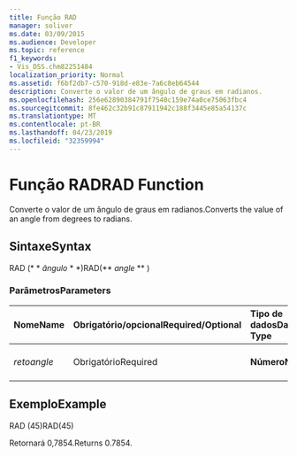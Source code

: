 ```yaml
---
title: Função RAD
manager: soliver
ms.date: 03/09/2015
ms.audience: Developer
ms.topic: reference
f1_keywords:
- Vis_DSS.chm82251484
localization_priority: Normal
ms.assetid: f6bf2db7-c570-918d-e83e-7a6c8eb64544
description: Converte o valor de um ângulo de graus em radianos.
ms.openlocfilehash: 256e62890384791f7540c159e74a0ce75063fbc4
ms.sourcegitcommit: 8fe462c32b91c87911942c188f3445e85a54137c
ms.translationtype: MT
ms.contentlocale: pt-BR
ms.lasthandoff: 04/23/2019
ms.locfileid: "32359994"
---
```

# <a name="rad-function"></a><span data-ttu-id="7156f-103">Função RAD</span><span class="sxs-lookup"><span data-stu-id="7156f-103">RAD Function</span></span>

<span data-ttu-id="7156f-104">Converte o valor de um ângulo de graus em radianos.</span><span class="sxs-lookup"><span data-stu-id="7156f-104">Converts the value of an angle from degrees to radians.</span></span>
  
## <a name="syntax"></a><span data-ttu-id="7156f-105">Sintaxe</span><span class="sxs-lookup"><span data-stu-id="7156f-105">Syntax</span></span>

<span data-ttu-id="7156f-106">RAD (\* \* *ângulo* \* \*)</span><span class="sxs-lookup"><span data-stu-id="7156f-106">RAD(\*\* *angle* \*\* )</span></span> 
  
### <a name="parameters"></a><span data-ttu-id="7156f-107">Parâmetros</span><span class="sxs-lookup"><span data-stu-id="7156f-107">Parameters</span></span>

|<span data-ttu-id="7156f-108">**Nome**</span><span class="sxs-lookup"><span data-stu-id="7156f-108">**Name**</span></span>|<span data-ttu-id="7156f-109">**Obrigatório/opcional**</span><span class="sxs-lookup"><span data-stu-id="7156f-109">**Required/Optional**</span></span>|<span data-ttu-id="7156f-110">**Tipo de dados**</span><span class="sxs-lookup"><span data-stu-id="7156f-110">**Data Type**</span></span>|<span data-ttu-id="7156f-111">**Descrição**</span><span class="sxs-lookup"><span data-stu-id="7156f-111">**Description**</span></span>|
|:-----|:-----|:-----|:-----|
| <span data-ttu-id="7156f-112">_reto_</span><span class="sxs-lookup"><span data-stu-id="7156f-112">_angle_</span></span> <br/> |<span data-ttu-id="7156f-113">Obrigatório</span><span class="sxs-lookup"><span data-stu-id="7156f-113">Required</span></span>  <br/> |<span data-ttu-id="7156f-114">**Número**</span><span class="sxs-lookup"><span data-stu-id="7156f-114">**Number**</span></span> <br/> |<span data-ttu-id="7156f-115">O ângulo a ser convertido.</span><span class="sxs-lookup"><span data-stu-id="7156f-115">The angle to convert.</span></span>  <br/> |
   
## <a name="example"></a><span data-ttu-id="7156f-116">Exemplo</span><span class="sxs-lookup"><span data-stu-id="7156f-116">Example</span></span>

<span data-ttu-id="7156f-117">RAD (45)</span><span class="sxs-lookup"><span data-stu-id="7156f-117">RAD(45)</span></span> 
  
<span data-ttu-id="7156f-118">Retornará 0,7854.</span><span class="sxs-lookup"><span data-stu-id="7156f-118">Returns 0.7854.</span></span> 
  

